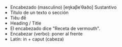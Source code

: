 - Encabezado (masculino) [eŋkaβeˈθaðo] Sustantivo
- Título de un texto o sección
- Tiêu đề
- Heading / Title
- El encabezado dice "Receta de vermouth".
- Encabezar (verbo): poner al frente
- Latín: in + caput (cabeza)